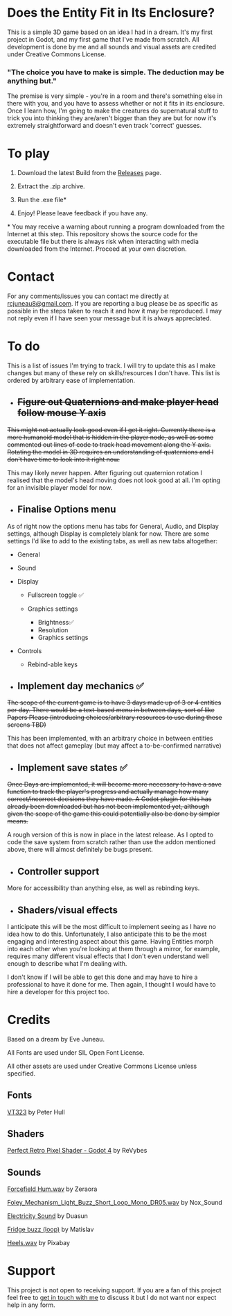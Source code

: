 
  

# Does the Entity Fit in Its Enclosure?

  

This is a simple 3D game based on an idea I had in a dream. It's my first project in Godot, and my first game that I've made from scratch. All development is done by me and all sounds and visual assets are credited under Creative Commons License.

  

### "The choice you have to make is simple. The deduction may be anything but."

  

The premise is very simple - you're in a room and there's something else in there with you, and you have to assess whether or not it fits in its enclosure. Once I learn how, I'm going to make the creatures do supernatural stuff to trick you into thinking they are/aren't bigger than they are but for now it's extremely straightforward and doesn't even track 'correct' guesses.

  

# To play

  

1. Download the latest Build from the [Releases](https://github.com/ejuneau/dtefiie/releases/tag/build) page.

  

2. Extract the .zip archive.

  

3. Run the .exe file*

  

4. Enjoy! Please leave feedback if you have any.

  

\* You may receive a warning about running a program downloaded from the Internet at this step. This repository shows the source code for the executable file but there is always risk when interacting with media downloaded from the Internet. Proceed at your own discretion.

  

# Contact

  

For any comments/issues you can contact me directly at [rcjuneau8@gmail.com](mailto:rcjuneau8@gmail.com). If you are reporting a bug please be as specific as possible in the steps taken to reach it and how it may be reproduced. I may not reply even if I have seen your message but it is always appreciated.

  

# To do

  

This is a list of issues I'm trying to track. I will try to update this as I make changes but many of these rely on skills/resources I don't have. This list is ordered by arbitrary ease of implementation.

  
  

*  ## ~~Figure out Quaternions and make player head follow mouse Y axis~~

~~This might not actually look good even if I get it right. Currently there is a more humanoid model that is hidden in the player node, as well as some commented out lines of code to track head movement along the Y axis. Rotating the model in 3D requires an understanding of quaternions and I don't have time to look into it right now.~~

This may likely never happen. After figuring out  quaternion rotation I realised that the model's head moving does not look good at all. I'm opting for an invisible player model for now.

  

*  ## Finalise Options menu

As of right now the options menu has tabs for General, Audio, and Display settings, although Display is completely blank for now. There are some settings I'd like to add to the existing tabs, as well as new tabs altogether:

* General

* Sound

* Display

	* Fullscreen toggle ✅

	* Graphics settings
		* Brightness✅
		* Resolution
		* Graphics settings

* Controls

	* Rebind-able keys

*  ## Implement day mechanics ✅

~~The scope of the current game is to have 3 days made up of 3 or 4 entities per day. There would be a text-based menu in between days, sort of like Papers Please (introducing choices/arbitrary resources to use during these screens TBD)~~

This has been implemented, with an arbitrary choice in between entities that does not affect gameplay (but may affect a to-be-confirmed narrative)

*  ## Implement save states ✅

~~Once Days are implemented, it will become more necessary to have a save function to track the player's progress and actually manage how many correct/incorrect decisions they have made. A Godot plugin for this has already been downloaded but has not been implemented yet, although given the scope of the game this could potentially also be done by simpler means.~~

A rough version of this is now in place in the latest release. As I opted to code the save system from scratch rather than use the addon mentioned above, there will almost definitely be bugs present.

  

*  ## Controller support

More for accessibility than anything else, as well as rebinding keys.

*  ## Shaders/visual effects

I anticipate this will be the most difficult to implement seeing as I have no idea how to do this. Unfortunately, I also anticipate this to be the most engaging and interesting aspect about this game. Having Entities morph into each other when you're looking at them through a mirror, for example, requires many different visual effects that I don't even understand well enough to describe what I'm dealing with.

  

I don't know if I will be able to get this done and may have to hire a professional to have it done for me. Then again, I thought I would have to hire a developer for this project too.

  

# Credits

  

Based on a dream by Eve Juneau.

  

All Fonts are used under SIL Open Font License.

All other assets are used under Creative Commons License unless specified.

  

## Fonts

[VT323](https://fonts.google.com/specimen/VT323) by Peter Hull

  
  
  

## Shaders

  

[Perfect Retro Pixel Shader - Godot 4](https://godotshaders.com/shader/perfect-retro-pixel-shader-godot-4/) by ReVybes

  
  

## Sounds

  

[Forcefield Hum.wav](https://freesound.org/people/Zeraora/sounds/702631/) by Zeraora

  

[Foley_Mechanism_Light_Buzz_Short_Loop_Mono_DR05.wav](https://freesound.org/people/Nox_Sound/sounds/553075/) by Nox_Sound

  

[Electricity Sound](https://freesound.org/people/Duasun/sounds/712127/) by Duasun

  

[Fridge buzz (loop)](https://freesound.org/people/Matislav/sounds/524598/) by Matislav

  

[Heels.wav](https://pixabay.com/sound-effects/heelswav-14843/) by Pixabay

  
  

# Support

  

This project is not open to receiving support. If you are a fan of this project feel free to [get in touch with me](https://github.com/ejuneau/dtefiie?tab=readme-ov-file#contact) to discuss it but I do not want nor expect help in any form.
